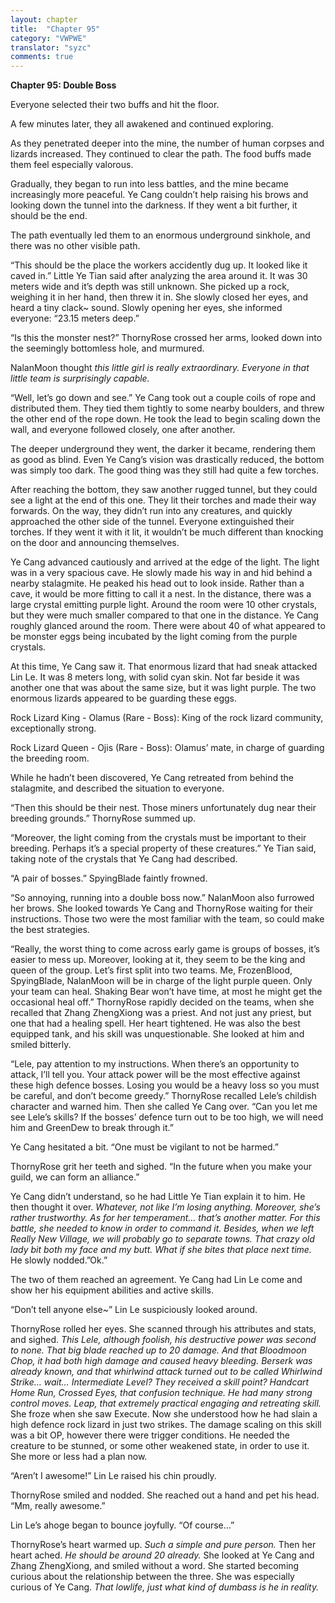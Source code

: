 ```yaml
---
layout: chapter
title:  "Chapter 95"
category: "VWPWE"
translator: "syzc"
comments: true
---
```


**Chapter 95: Double Boss**
 
Everyone selected their two buffs and hit the floor.
 
A few minutes later, they all awakened and continued exploring.
 
As they penetrated deeper into the mine, the number of human corpses and lizards increased. They continued to clear the path. The food buffs made them feel especially valorous.
 
Gradually, they began to run into less battles, and the mine became increasingly more peaceful. Ye Cang couldn’t help raising his brows and looking down the tunnel into the darkness. If they went a bit further, it should be the end.
 
The path eventually led them to an enormous underground sinkhole, and there was no other visible path.
 
“This should be the place the workers accidently dug up. It looked like it caved in.” Little Ye Tian said after analyzing the area around it. It was 30 meters wide and it’s depth was still unknown. She picked up a rock, weighing it in her hand, then threw it in. She slowly closed her eyes, and heard a tiny clack~ sound. Slowly opening her eyes, she informed everyone: “23.15 meters deep.”
 
“Is this the monster nest?” ThornyRose crossed her arms, looked down into the seemingly bottomless hole, and murmured.
 
NalanMoon thought *this little girl is really extraordinary. Everyone in that little team is surprisingly capable.*
 
“Well, let’s go down and see.” Ye Cang took out a couple coils of rope and distributed them. They tied them tightly to some nearby boulders, and threw the other end of the rope down. He took the lead to begin scaling down the wall, and everyone followed closely, one after another.
 
The deeper underground they went, the darker it became, rendering them as good as blind. Even Ye Cang’s vision was drastically reduced, the bottom was simply too dark. The good thing was they still had quite a few torches.
 
After reaching the bottom, they saw another rugged tunnel, but they could see a light at the end of this one. They lit their torches and made their way forwards. On the way, they didn’t run into any creatures, and quickly approached the other side of the tunnel. Everyone extinguished their torches. If they went it with it lit, it wouldn’t be much different than knocking on the door and announcing themselves. 
 
Ye Cang advanced cautiously and arrived at the edge of the light. The light was in a very spacious cave. He slowly made his way in and hid behind a nearby stalagmite. He peaked his head out to look inside. Rather than a cave, it would be more fitting to call it a nest. In the distance, there was a large crystal emitting purple light. Around the room were 10 other crystals, but they were much smaller compared to that one in the distance. Ye Cang roughly glanced around the room. There were about 40 of what appeared to be monster eggs being incubated by the light coming from the purple crystals.
 
At this time, Ye Cang saw it. That enormous lizard that had sneak attacked Lin Le. It was 8 meters long, with solid cyan skin. Not far beside it was another one that was about the same size, but it was light purple. The two enormous lizards appeared to be guarding these eggs.
 
Rock Lizard King - Olamus (Rare - Boss): King of the rock lizard community, exceptionally strong.
 
Rock Lizard Queen - Ojis (Rare - Boss): Olamus’ mate, in charge of guarding the breeding room.
 
While he hadn’t been discovered, Ye Cang retreated from behind the stalagmite, and described the situation to everyone.
 
“Then this should be their nest. Those miners unfortunately dug near their breeding grounds.” ThornyRose summed up.
 
“Moreover, the light coming from the crystals must be important to their breeding. Perhaps it’s a special property of these creatures.” Ye Tian said, taking note of the crystals that Ye Cang had described.
 
“A pair of bosses.” SpyingBlade faintly frowned.
 
“So annoying, running into a double boss now.” NalanMoon also furrowed her brows. She looked towards Ye Cang and ThornyRose waiting for their instructions. Those two were the most familiar with the team, so could make the best strategies.
 
“Really, the worst thing to come across early game is groups of bosses, it’s easier to mess up. Moreover, looking at it, they seem to be the king and queen of the group. Let’s first split into two teams. Me, FrozenBlood, SpyingBlade, NalanMoon will be in charge of the light purple queen. Only your team can heal. Shaking Bear won’t have time, at most he might get the occasional heal off.” ThornyRose rapidly decided on the teams, when she recalled that Zhang ZhengXiong was a priest. And not just any priest, but one that had a healing spell. Her heart tightened. He was also the best equipped tank, and his skill was unquestionable. She looked at him and smiled bitterly.
 
“Lele, pay attention to my instructions. When there’s an opportunity to attack, I’ll tell you. Your attack power will be the most effective against these high defence bosses. Losing you would be  a heavy loss so you must be careful, and don’t become greedy.” ThornyRose recalled Lele’s childish character and warned him. Then she called Ye Cang over. “Can you let me see Lele’s skills? If the bosses’ defence turn out to be too high, we will need him and GreenDew to break through it.”
 
Ye Cang hesitated a bit. “One must be vigilant to not be harmed.”
 
ThornyRose grit her teeth and sighed. “In the future when you make your guild, we can form an alliance.”
 
Ye Cang didn’t understand, so he had Little Ye Tian explain it to him. He then thought it over. *Whatever, not like I’m losing anything. Moreover, she’s rather trustworthy. As for her temperament… that’s another matter. For this battle, she needed to know in order to command it. Besides, when we left Really New Village, we will probably go to separate towns. That crazy old lady bit both my face and my butt. What if she bites that place next time.* He slowly nodded.”Ok.”
 
The two of them reached an agreement. Ye Cang had Lin Le come and show her his equipment abilities and active skills.
 
“Don’t tell anyone else~” Lin Le suspiciously looked around. 
 
ThornyRose rolled her eyes. She scanned through his attributes and stats, and sighed. *This Lele, although foolish, his destructive power was second to none. That big blade reached up to 20 damage.  And that Bloodmoon Chop, it had both high damage and caused heavy bleeding. Berserk was already known, and that whirlwind attack turned out to be called Whirlwind Strike… wait… Intermediate Level? They received a skill point? Handcart Home Run, Crossed Eyes, that confusion technique. He had many strong control moves. Leap, that extremely practical engaging and retreating skill.* She froze when she saw Execute. Now she understood how he had slain a high defence rock lizard in just two strikes. The damage scaling on this skill was a bit OP, however there were trigger conditions. He needed the creature to be stunned, or some other weakened state, in order to use it. She more or less had a plan now.
 
“Aren’t I awesome!” Lin Le raised his chin proudly.
 
ThornyRose smiled and nodded. She reached out a hand and pet his head. “Mm, really awesome.”
 
Lin Le’s ahoge began to bounce joyfully. “Of course...”
 
ThornyRose’s heart warmed up. *Such a simple and pure person.* Then her heart ached. *He should be around 20 already.* She looked at Ye Cang and Zhang ZhengXiong, and smiled without a word. She started becoming curious about the relationship between the three. She was especially curious of Ye Cang. *That lowlife, just what kind of dumbass is he in reality.*
